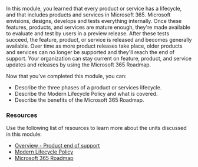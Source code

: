 In this module, you learned that every product or service has a lifecycle, and that includes products and services in Microsoft 365. Microsoft envisions, designs, develops and tests everything internally. Once these features, products, and services are mature enough, they're made available to evaluate and test by users in a preview release. After these tests succeed, the feature, product, or service is released and becomes generally available. Over time as more product releases take place, older products and services can no longer be supported and they'll reach the end of support. Your organization can stay current on feature, product, and service updates and releases by using the Microsoft 365 Roadmap.

Now that you've completed this module, you can:

 -  Describe the three phases of a product or services lifecycle.
 -  Describe the Modern Lifecycle Policy and what is covered.
 -  Describe the benefits of the Microsoft 365 Roadmap.

### Resources

Use the following list of resources to learn more about the units discussed in this module:

 -  [Overview - Product end of support](/lifecycle/overview/product-end-of-support-overview?azure-portal=true)
 -  [Modern Lifecycle Policy](/lifecycle/policies/modern?azure-portal=true)
 -  [Microsoft 365 Roadmap](https://www.microsoft.com/microsoft-365/roadmap?azure-portal=true)
